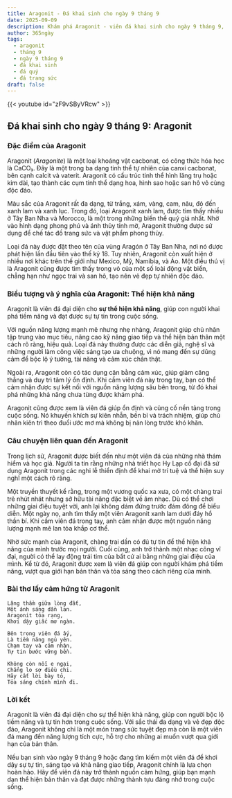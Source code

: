 ```yaml
---
title: Aragonit - Đá khai sinh cho ngày 9 tháng 9
date: 2025-09-09
description: Khám phá Aragonit - viên đá khai sinh cho ngày 9 tháng 9, biểu tượng của Thể hiện khả năng. Cùng tìm hiểu ý nghĩa sâu sắc của viên đá độc đáo này.
author: 365ngày
tags:
  - aragonit
  - tháng 9
  - ngày 9 tháng 9
  - đá khai sinh
  - đá quý
  - đá trang sức
draft: false
---
```


{{< youtube id="zF9vSByVRcw" >}}

## Đá khai sinh cho ngày 9 tháng 9: Aragonit

### Đặc điểm của Aragonit

Aragonit (_Aragonite_) là một loại khoáng vật cacbonat, có công thức hóa học là CaCO₃. Đây là một trong ba dạng tinh thể tự nhiên của canxi cacbonat, bên cạnh calcit và vaterit. Aragonit có cấu trúc tinh thể hình lăng trụ hoặc kim dài, tạo thành các cụm tinh thể dạng hoa, hình sao hoặc san hô vô cùng độc đáo.

Màu sắc của Aragonit rất đa dạng, từ trắng, xám, vàng, cam, nâu, đỏ đến xanh lam và xanh lục. Trong đó, loại Aragonit xanh lam, được tìm thấy nhiều ở Tây Ban Nha và Morocco, là một trong những biến thể quý giá nhất. Nhờ vào hình dạng phong phú và ánh thủy tinh mờ, Aragonit thường được sử dụng để chế tác đồ trang sức và vật phẩm phong thủy.

Loại đá này được đặt theo tên của vùng Aragón ở Tây Ban Nha, nơi nó được phát hiện lần đầu tiên vào thế kỷ 18. Tuy nhiên, Aragonit còn xuất hiện ở nhiều nơi khác trên thế giới như Mexico, Mỹ, Namibia, và Áo. Một điều thú vị là Aragonit cũng được tìm thấy trong vỏ của một số loài động vật biển, chẳng hạn như ngọc trai và san hô, tạo nên vẻ đẹp tự nhiên độc đáo.

### Biểu tượng và ý nghĩa của Aragonit: Thể hiện khả năng

Aragonit là viên đá đại diện cho **sự thể hiện khả năng**, giúp con người khai phá tiềm năng và đạt được sự tự tin trong cuộc sống.

Với nguồn năng lượng mạnh mẽ nhưng nhẹ nhàng, Aragonit giúp chủ nhân tập trung vào mục tiêu, nâng cao kỹ năng giao tiếp và thể hiện bản thân một cách rõ ràng, hiệu quả. Loại đá này thường được các diễn giả, nghệ sĩ và những người làm công việc sáng tạo ưa chuộng, vì nó mang đến sự dũng cảm để bộc lộ ý tưởng, tài năng và cảm xúc chân thật.

Ngoài ra, Aragonit còn có tác dụng cân bằng cảm xúc, giúp giảm căng thẳng và duy trì tâm lý ổn định. Khi cầm viên đá này trong tay, bạn có thể cảm nhận được sự kết nối với nguồn năng lượng sâu bên trong, từ đó khai phá những khả năng chưa từng được khám phá.

Aragonit cũng được xem là viên đá giúp ổn định và củng cố nền tảng trong cuộc sống. Nó khuyến khích sự kiên nhẫn, bền bỉ và trách nhiệm, giúp chủ nhân kiên trì theo đuổi ước mơ mà không bị nản lòng trước khó khăn.

### Câu chuyện liên quan đến Aragonit

Trong lịch sử, Aragonit được biết đến như một viên đá của những nhà thám hiểm và học giả. Người ta tin rằng những nhà triết học Hy Lạp cổ đại đã sử dụng Aragonit trong các nghi lễ thiền định để khai mở trí tuệ và thể hiện suy nghĩ một cách rõ ràng.

Một truyền thuyết kể rằng, trong một vương quốc xa xưa, có một chàng trai trẻ nhút nhát nhưng sở hữu tài năng đặc biệt về âm nhạc. Dù có thể chơi những giai điệu tuyệt vời, anh lại không dám đứng trước đám đông để biểu diễn. Một ngày nọ, anh tìm thấy một viên Aragonit xanh lam dưới đáy hồ thần bí. Khi cầm viên đá trong tay, anh cảm nhận được một nguồn năng lượng mạnh mẽ lan tỏa khắp cơ thể.

Nhờ sức mạnh của Aragonit, chàng trai dần có đủ tự tin để thể hiện khả năng của mình trước mọi người. Cuối cùng, anh trở thành một nhạc công vĩ đại, người có thể lay động trái tim của bất cứ ai bằng những giai điệu của mình. Kể từ đó, Aragonit được xem là viên đá giúp con người khám phá tiềm năng, vượt qua giới hạn bản thân và tỏa sáng theo cách riêng của mình.

### Bài thơ lấy cảm hứng từ Aragonit

```
Lặng thầm giữa lòng đất,  
Một ánh sáng dần lan.  
Aragonit tỏa rạng,  
Khơi dậy giấc mơ ngàn.  

Bên trong viên đá ấy,  
Là tiềm năng ngủ yên.  
Chạm tay và cảm nhận,  
Tự tin bước vững bền.  

Không còn nỗi e ngại,  
Chẳng lo sợ điều chi.  
Hãy cất lời bày tỏ,  
Tỏa sáng chính mình đi.  
```

### Lời kết

Aragonit là viên đá đại diện cho sự thể hiện khả năng, giúp con người bộc lộ tiềm năng và tự tin hơn trong cuộc sống. Với sắc thái đa dạng và vẻ đẹp độc đáo, Aragonit không chỉ là một món trang sức tuyệt đẹp mà còn là một viên đá mang đến năng lượng tích cực, hỗ trợ cho những ai muốn vượt qua giới hạn của bản thân.

Nếu bạn sinh vào ngày 9 tháng 9 hoặc đang tìm kiếm một viên đá để khơi dậy sự tự tin, sáng tạo và khả năng giao tiếp, Aragonit chính là lựa chọn hoàn hảo. Hãy để viên đá này trở thành nguồn cảm hứng, giúp bạn mạnh dạn thể hiện bản thân và đạt được những thành tựu đáng nhớ trong cuộc sống.
